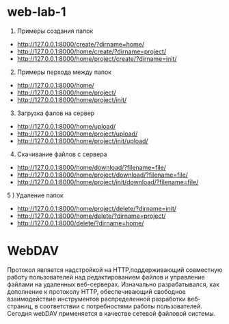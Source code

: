 # web-lab-1
1) Примеры создания папок
 * http://127.0.0.1:8000/create/?dirname=home/
 * http://127.0.0.1:8000/home/create/?dirname=project/
 * http://127.0.0.1:8000/home/project/create/?dirname=init/

2) Примеры перхода между папок
 * http://127.0.0.1:8000/home/
 * http://127.0.0.1:8000/home/project/
 * http://127.0.0.1:8000/home/project/init/

3) Загрузка фалов на сервер
 * http://127.0.0.1:8000/home/upload/
 * http://127.0.0.1:8000/home/project/upload/
 * http://127.0.0.1:8000/home/project/init/upload/

4) Скачивание файлов с сервера
 * http://127.0.0.1:8000/home/download/?filename=file/
 * http://127.0.0.1:8000/home/project/download/?filename=file/
 * http://127.0.0.1:8000/home/project/init/download/?filename=file/

5 ) Удаление папок
 * http://127.0.0.1:8000/home/project/delete/?dirname=init/
 * http://127.0.0.1:8000/home/delete/?dirname=project/
 * http://127.0.0.1:8000/delete/?dirname=home/

# WebDAV
Протокол является надстройкой на HTTP,поддерживающий совместную работу пользователей над редактированием файлов и управление   файлами на удаленных веб-серверах. Изначально разрабатывался, как дополнение к протоколу HTTP, обеспечивающий свободное   взаимодействие инструментов распределенной разработки веб-страниц, в соответствии с потребностями работы пользователей.   Сегодня webDAV применяется в качестве сетевой файловой системы.
